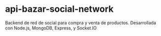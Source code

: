 # api-bazar-social-network
Backend de red de social para compra y venta de productos. Desarrollada con Node.js, MongoDB, Express, y Socket.IO
